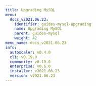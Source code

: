 ```yaml
---
title: Upgrading MySQL
menu:
  docs_v2021.06.23:
    identifier: guides-mysql-upgrading
    name: Upgrading MySQL
    parent: guides-mysql
    weight: 42
menu_name: docs_v2021.06.23
info:
  autoscaler: v0.4.0
  cli: v0.19.0
  community: v0.19.0
  enterprise: v0.6.0
  installer: v2021.06.23
  version: v2021.06.23
---
```


